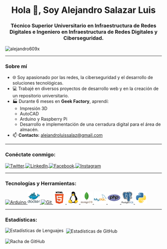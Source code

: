<h1 align="center">Hola 👋, Soy Alejandro Salazar Luis</h1>
<h3 align="center">Técnico Superior Universitario en Infraestructura de Redes Digitales e Ingeniero en Infraestructura de Redes Digitales y Ciberseguridad.</h3>

<p align="left"> 
  <img src="https://komarev.com/ghpvc/?username=alejandro609x&label=Visitas%20al%20perfil&color=0e75b6&style=flat" alt="alejandro609x" />
</p>

---

### Sobre mí
- 🌐 Soy apasionado por las redes, la ciberseguridad y el desarrollo de soluciones tecnológicas.
- 💻 Trabajé en diversos proyectos de desarrollo web y en la creación de un repositorio universitario.
- 🏭 Durante 6 meses en **Geek Factory**, aprendí:
  - Impresión 3D
  - AutoCAD
  - Arduino y Raspberry Pi
  - Desarrollo e implementación de una cerradura digital para el área de almacén.
- 📫 **Contacto:** [alejandroluissalaz@gmail.com](mailto:alejandroluissalaz@gmail.com)

---

### Conéctate conmigo:
<p align="left">
  <a href="https://twitter.com/alejandros94027" target="_blank">
    <img align="center" src="https://raw.githubusercontent.com/rahuldkjain/github-profile-readme-generator/master/src/images/icons/Social/twitter.svg" alt="Twitter" height="30" width="40" />
  </a>
  <a href="https://linkedin.com/in/alejandro-salazar-luis" target="_blank">
    <img align="center" src="https://raw.githubusercontent.com/rahuldkjain/github-profile-readme-generator/master/src/images/icons/Social/linked-in-alt.svg" alt="LinkedIn" height="30" width="40" />
  </a>
  <a href="https://facebook.com/alejandro.salazar.luis" target="_blank">
    <img align="center" src="https://raw.githubusercontent.com/rahuldkjain/github-profile-readme-generator/master/src/images/icons/Social/facebook.svg" alt="Facebook" height="30" width="40" />
  </a>
  <a href="https://instagram.com/xalejandro609" target="_blank">
    <img align="center" src="https://raw.githubusercontent.com/rahuldkjain/github-profile-readme-generator/master/src/images/icons/Social/instagram.svg" alt="Instagram" height="30" width="40" />
  </a>
</p>

---

### Tecnologías y Herramientas:
<p align="left">
  <a href="https://www.arduino.cc/" target="_blank" rel="noreferrer">
    <img src="https://cdn.worldvectorlogo.com/logos/arduino-1.svg" alt="Arduino" width="40" height="40"/>
  </a>
  <a href="https://www.docker.com/" target="_blank" rel="noreferrer">
    <img src="https://raw.githubusercontent.com/devicons/devicon/master/icons/docker/docker-original-wordmark.svg" alt="Docker" width="40" height="40"/>
  </a>
  <a href="https://git-scm.com/" target="_blank" rel="noreferrer">
    <img src="https://www.vectorlogo.zone/logos/git-scm/git-scm-icon.svg" alt="Git" width="40" height="40"/>
  </a>
  <a href="https://www.w3.org/html/" target="_blank" rel="noreferrer">
    <img src="https://raw.githubusercontent.com/devicons/devicon/master/icons/html5/html5-original-wordmark.svg" alt="HTML5" width="40" height="40"/>
  </a>
  <a href="https://www.linux.org/" target="_blank" rel="noreferrer">
    <img src="https://raw.githubusercontent.com/devicons/devicon/master/icons/linux/linux-original.svg" alt="Linux" width="40" height="40"/>
  </a>
  <a href="https://www.mongodb.com/" target="_blank" rel="noreferrer">
    <img src="https://raw.githubusercontent.com/devicons/devicon/master/icons/mongodb/mongodb-original-wordmark.svg" alt="MongoDB" width="40" height="40"/>
  </a>
  <a href="https://www.mysql.com/" target="_blank" rel="noreferrer">
    <img src="https://raw.githubusercontent.com/devicons/devicon/master/icons/mysql/mysql-original-wordmark.svg" alt="MySQL" width="40" height="40"/>
  </a>
  <a href="https://www.php.net" target="_blank" rel="noreferrer">
    <img src="https://raw.githubusercontent.com/devicons/devicon/master/icons/php/php-original.svg" alt="PHP" width="40" height="40"/>
  </a>
  <a href="https://www.postgresql.org" target="_blank" rel="noreferrer">
    <img src="https://raw.githubusercontent.com/devicons/devicon/master/icons/postgresql/postgresql-original-wordmark.svg" alt="PostgreSQL" width="40" height="40"/>
  </a>
  <a href="https://www.python.org" target="_blank" rel="noreferrer">
    <img src="https://raw.githubusercontent.com/devicons/devicon/master/icons/python/python-original.svg" alt="Python" width="40" height="40"/>
  </a>
</p>

---

### Estadísticas:
<p>
  <img align="left" src="https://github-readme-stats.vercel.app/api/top-langs?username=alejandro609x&show_icons=true&locale=es&layout=compact" alt="Estadísticas de Lenguajes" />
</p>
<p>&nbsp;
  <img align="center" src="https://github-readme-stats.vercel.app/api?username=alejandro609x&show_icons=true&locale=es" alt="Estadísticas de GitHub" />
</p>
<p>
  <img align="center" src="https://github-readme-streak-stats.herokuapp.com/?user=alejandro609x&locale=es" alt="Racha de GitHub" />
</p>